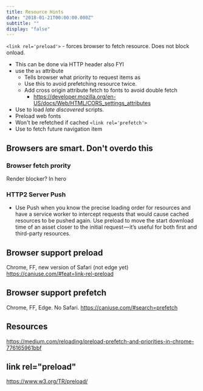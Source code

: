 ```yaml
---
title: Resource Hints
date: "2018-01-21T00:00:00.000Z"
subtitle: ""
display: "false"
---
```

`<link rel='preload'>` - forces browser to fetch resource. Does not block onload.
  * This can be done via HTTP header also FYI
  * use the `as` attribute
    * Tells browser what priority to request items as
    * Use this to avoid prefetching resource twice.
    * Add cross origin attribute fetch to fonts to avoid double fetch
      * https://developer.mozilla.org/en-US/docs/Web/HTML/CORS_settings_attributes
  * Use to load _late discovered_ scripts.
  * Preload web fonts
  * Won't be refetched if cached
`<link rel='prefetch'>`
 * Use to fetch future navigation item

## Browsers are smart. Don't overdo this


### Browser fetch prority

Render blocker? In hero

### HTTP2 Server Push
* Use Push when you know the precise loading order for resources and have a service worker to intercept requests that would cause cached resources to be pushed again. Use preload to move the start download time of an asset closer to the initial request — it’s useful for both first and third-party resources.


## Browser support preload
Chrome, FF, new version of Safari (not edge yet)
https://caniuse.com/#feat=link-rel-preload

## Browser support prefetch
Chrome, FF, Edge. No Safari. https://caniuse.com/#search=prefetch

## Resources
https://medium.com/reloading/preload-prefetch-and-priorities-in-chrome-776165961bbf

## link rel="preload"
https://www.w3.org/TR/preload/